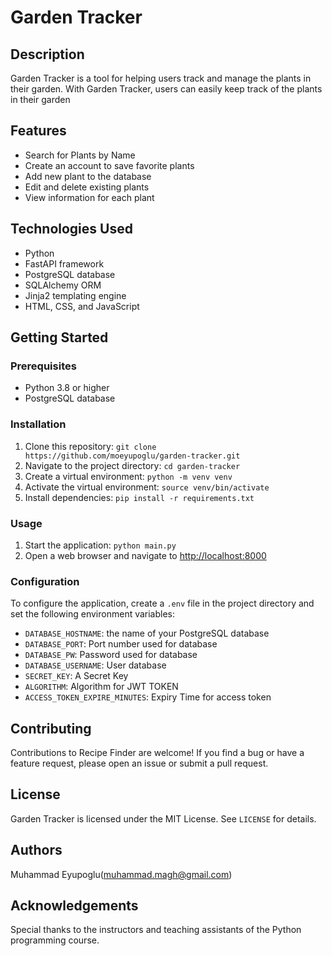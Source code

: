 <!DOCTYPE html>
<html>
<body>
	<h1>Garden Tracker</h1>
	<h2>Description</h2>
	<p>Garden Tracker is a tool for helping users track and manage the plants in their garden. With Garden Tracker, users can easily keep track of the plants in their garden</p>
	<h2>Features</h2>
	<ul>
		<li>Search for Plants by Name</li>
		<li>Create an account to save favorite plants</li>
		<li>Add new plant to the database</li>
		<li>Edit and delete existing plants</li>
		<li>View information for each plant</li>
	</ul>
	<h2>Technologies Used</h2>
	<ul>
		<li>Python</li>
		<li>FastAPI framework</li>
		<li>PostgreSQL database</li>
		<li>SQLAlchemy ORM</li>
		<li>Jinja2 templating engine</li>
		<li>HTML, CSS, and JavaScript</li>
	</ul>
	<h2>Getting Started</h2>
	<h3>Prerequisites</h3>
	<ul>
		<li>Python 3.8 or higher</li>
		<li>PostgreSQL database</li>
	</ul>
	<h3>Installation</h3>
	<ol>
		<li>Clone this repository: <code>git clone https://github.com/moeyupoglu/garden-tracker.git</code></li>
		<li>Navigate to the project directory: <code>cd garden-tracker</code></li>
		<li>Create a virtual environment: <code>python -m venv venv</code></li>
		<li>Activate the virtual environment: <code>source venv/bin/activate</code></li>
		<li>Install dependencies: <code>pip install -r requirements.txt</code></li>
	</ol>
	<h3>Usage</h3>
	<ol>
		<li>Start the application: <code>python main.py</code></li>
		<li>Open a web browser and navigate to <a href="http://localhost:8000">http://localhost:8000</a></li>
	</ol>
	<h3>Configuration</h3>
	<p>To configure the application, create a <code>.env</code> file in the project directory and set the following environment variables:</p>
	<ul>
		<li><code>DATABASE_HOSTNAME</code>: the name of your PostgreSQL database</li>
		<li><code>DATABASE_PORT</code>: Port number used for database</li>
		<li><code>DATABASE_PW</code>: Password used for database</li>
		<li><code>DATABASE_USERNAME</code>: User database </li>
        <li><code>SECRET_KEY</code>: A Secret Key </li>
        <li><code>ALGORITHM</code>: Algorithm for JWT TOKEN </li>
        <li><code>ACCESS_TOKEN_EXPIRE_MINUTES</code>: Expiry Time for access token </li>
	</ul>
	<h2>Contributing</h2>
	<p>Contributions to Recipe Finder are welcome! If you find a bug or have a feature request, please open an issue or submit a pull request.</p>
	<h2>License</h2>
	<p>Garden Tracker is licensed under the MIT License. See <code>LICENSE</code> for details.</p>
	<h2>Authors</h2>
	<p>Muhammad Eyupoglu(<a href="mailto:muhammad.magh@gmail.com">muhammad.magh@gmail.com</a>)</p>
	<h2>Acknowledgements</h2>
	<p>Special thanks to the instructors and teaching assistants of the Python programming course.</p>
</body>
</html>
